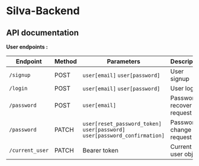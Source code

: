 Silva-Backend
===

## API documentation

**User endpoints :**

|Endpoint|Method|Parameters|Description|
|--------|------|----------|-----------|
|`/signup`|POST|`user[email]` `user[password]`|User signup|
|`/login`|POST|`user[email]` `user[password]`|User login|
|`/password`|POST|`user[email]`|Password recover request|
|`/password`|PATCH|`user[reset_password_token]` `user[password]` `user[password_confirmation]`|Password change request|
|`/current_user`|PATCH|Bearer token|Current user object|
